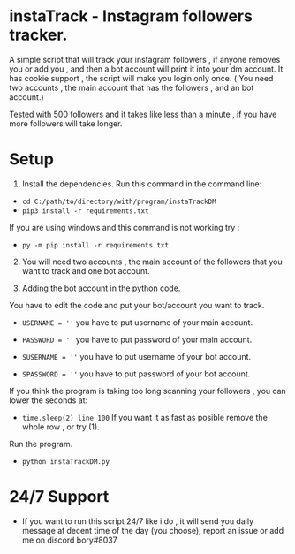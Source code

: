 # instaTrack - Instagram followers tracker.

A simple script that will track your instagram followers , if anyone removes you or add you , and then a bot account will print it into your dm account. It has cookie support , the script will make you login only once. ( You need two accounts , the main account that has the followers , and an bot account.)

Tested with 500 followers and it takes like less than a minute , if you have more followers will take longer.


# Setup
1) Install the dependencies. Run this command in the command line:

* `cd C:/path/to/directory/with/program/instaTrackDM`
* `pip3 install -r requirements.txt`

If you are using windows and this command is not working try :

* `py -m pip install -r requirements.txt`


2) You will need two accounts , the main account of the followers that you want to track and one bot account.

3) Adding the bot account in the python code.

You have to edit the code and put your bot/account you want to track.

* `USERNAME = ''` you have to put username of your main account.
* `PASSWORD = ''` you have to put password of your main account.

* `SUSERNAME = ''` you have to put username of your bot account.
* `SPASSWORD = ''` you have to put password of your bot account.

If you think the program is taking too long scanning your followers , you can lower the seconds at:
* `time.sleep(2) line 100` If you want it as fast as posible remove the whole row , or try (1).

Run the program.
* `python instaTrackDM.py`

# 24/7 Support

* If you want to run this script 24/7 like i do , it will send you daily message at decent time of the day (you choose), report an issue or add me on discord bory#8037
